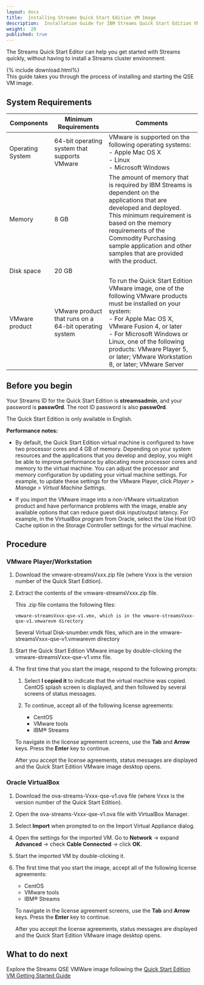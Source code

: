 ```yaml
---
layout: docs
title:  Installing Streams Quick Start Edition VM Image
description:  Installation Guide for IBM Streams Quick Start Edition VM
weight:  20
published: true
---
```


The Streams Quick Start Editor can help you get started with Streams quickly, without having to install a Streams cluster environment.

{% include download.html%}
<br>
This guide takes you through the process of installing and starting the QSE VM image.

## System Requirements

| Components  | Minimum Requirements | Comments |
| ----------- | -------------------- | -------------|
| Operating System  | 64-bit operating system that supports VMware  | VMware is supported on the following operating systems: <br>- Apple Mac OS X <br>- Linux <br>- Microsoft Windows
| Memory	  |8 GB	                 |The amount of memory that is required by IBM Streams is dependent on the applications that are developed and deployed.  This minimum requirement is based on the memory requirements of the Commodity Purchasing sample application and other samples that are provided with the product.     
| Disk space  | 20 GB |  |
| VMware product | VMware product that runs on a 64-bit operating system	| To run the Quick Start Edition VMware image, one of the following VMware products must be installed on your system:<br> - For Apple Mac OS X, VMware Fusion 4, or later<br>- For Microsoft Windows or Linux, one of the following products:  VMware Player 5, or later; VMware Workstation 8, or later; VMware Server

## Before you begin

Your Streams ID for the Quick Start Edition is **streamsadmin**, and your password is **passw0rd**. The root ID password is also **passw0rd**.

The Quick Start Edition is only available in English.

**Performance notes:**

* By default, the Quick Start Edition virtual machine is configured to have two processor cores and 4 GB of memory. Depending on your system resources and the applications that you develop and deploy, you might be able to improve performance by allocating more processor cores and memory to the virtual machine. You can adjust the processor and memory configuration by updating your virtual machine settings. For example, to update these settings for the VMware Player, click *Player > Manage > Virtual Machine Settings*.

* If you import the VMware image into a non-VMware virtualization product and have performance problems with the image, enable any available options that can reduce guest disk input/output latency. For example, in the VirtualBox program from Oracle, select the Use Host I/O Cache option in the Storage Controller settings for the virtual machine.

## Procedure

### VMware Player/Workstation

1.  Download the vmware-streamsVxxx.zip file (where Vxxx is the version number of the Quick Start Edition).

1.  Extract the contents of the vmware-streamsVxxx.zip file.

    This .zip file contains the following files:

    ~~~~~~
    vmware-streamsVxxx-qse-v1.vmx, which is in the vmware-streamsVxxx-qse-v1.vmwarevm directory
    ~~~~~~

    Several Virtual Disk-snumber.vmdk files, which are in the vmware-streamsVxxx-qse-v1.vmwarevm directory

1.  Start the Quick Start Edition VMware image by double-clicking the vmware-streamsVxxx-qse-v1.vmx file.

1.  The first time that you start the image, respond to the following prompts:

    1.  Select **I copied it** to indicate that the virtual machine was copied. CentOS splash screen is displayed, and then followed by several screens of status messages.

    1.  To continue, accept all of the following license agreements:

        * CentOS
        * VMware tools
        * IBM® Streams

    To navigate in the license agreement screens, use the **Tab** and **Arrow** keys. Press the **Enter** key to continue.

    After you accept the license agreements, status messages are displayed and the Quick Start Edition VMware image desktop opens.

### Oracle VirtualBox

1. Download the ova-streams-Vxxx-qse-v1.ova file (where Vxxx is the version number of the Quick Start Edition).

1. Open the ova-streams-Vxxx-qse-v1.ova file with VirtualBox Manager.

1. Select **Import** when prompted to on the Import Virtual Appliance dialog.

1. Open the settings for the imported VM. Go to **Network** -> expand **Advanced** -> check **Cable Connected** -> click **OK**.

1. Start the imported VM by double-clicking it.

1.  The first time that you start the image, accept all of the following license agreements:

      * CentOS
      * VMware tools
      * IBM® Streams

    To navigate in the license agreement screens, use the **Tab** and **Arrow** keys. Press the **Enter** key to continue.

    After you accept the license agreements, status messages are displayed and the Quick Start Edition VMware image desktop opens.

## What to do next

Explore the Streams QSE VMWare image following the [Quick Start Edition VM Getting Started Guide](/streamsx.documentation/docs/4.2/qse-getting-started/)
